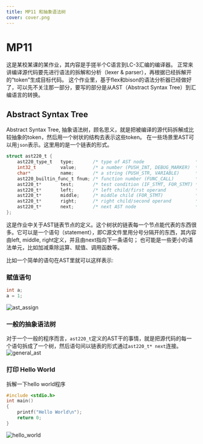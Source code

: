 ```yaml
---
title: MP11 和抽象语法树
cover: cover.png
---
```


# MP11
这是某校某课的某作业，其内容是手搓半个C语言到LC-3汇编的编译器。
正常来讲编译源代码要先进行语法的拆解和分析（lexer & parser），再根据已经拆解开的“token”生成目标代码。
这个作业里，基于flex和bison的语法分析器已经做好了，可以先不关注那一部分，要写的部分是从AST（Abstract Syntax Tree）到汇编语言的转换。

## Abstract Syntax Tree
Abstract Syntax Tree, 抽象语法树，顾名思义，就是把被编译的源代码拆解成比较抽象的token，然后用一个树状的结构去表示这些token。
在一些场景里AST可以用`json`表示。这里用的是一个链表的形式。
``` C
struct ast220_t {
    ast220_type_t   type;       /* type of AST node                   */
    int32_t         value;      /* a number (PUSH_INT, DEBUG_MARKER)  */
    char*           name;       /* a string (PUSH_STR, VARIABLE)      */
    ast220_builtin_func_t fnum; /* function number (FUNC_CALL)        */
    ast220_t*       test;       /* test condition (IF_STMT, FOR_STMT) */
    ast220_t*       left;       /* left child/first operand           */
    ast220_t*       middle;     /* middle child (FOR_STMT)            */
    ast220_t*       right;      /* right child/second operand         */
    ast220_t*       next;       /* next AST node                      */
};
```
这是作业中关于AST链表节点的定义。这个树状的链表每一个节点能代表的东西很多。它可以是一个语句（statement），即C源文件里用分号分隔开的东西，其内容由left, middle, right定义，并且由next指向下一条语句；
也可能是一些更小的语法单元，比如加减乘除运算、赋值、调用函数等。

比如一个简单的语句在AST里就可以这样表示:
### 赋值语句
``` C
int a;
a = 1;
```

![ast_assign](ast_assign.png "赋值语句分解")

### 一般的抽象语法树
对于一个一般的程序而言，`ast220_t`定义的AST干的事情，就是把源代码的每一个语句拆成了一个树，然后语句间以链表的形式通过`ast220_t* next`连接。
![general_ast](general.png "一般的AST")

### 打印 Hello World

拆解一下hello world程序
``` C
#include <stdio.h>
int main()
{
    printf("Hello World\n");
    return 0;
}
```
![hello_world](hello_world.png "Hello World抽象语法树")

